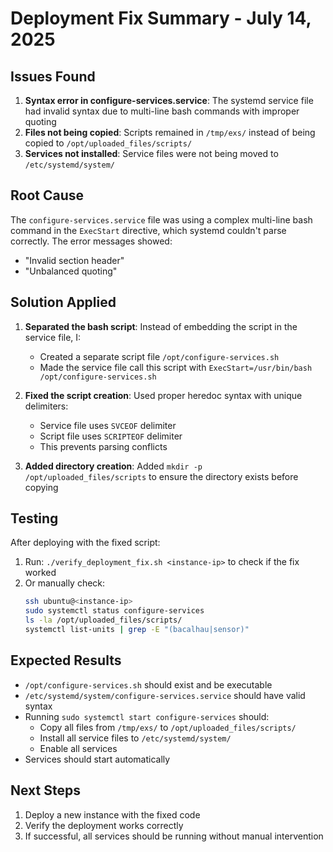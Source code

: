 # Deployment Fix Summary - July 14, 2025

## Issues Found

1. **Syntax error in configure-services.service**: The systemd service file had invalid syntax due to multi-line bash commands with improper quoting
2. **Files not being copied**: Scripts remained in `/tmp/exs/` instead of being copied to `/opt/uploaded_files/scripts/`
3. **Services not installed**: Service files were not being moved to `/etc/systemd/system/`

## Root Cause

The `configure-services.service` file was using a complex multi-line bash command in the `ExecStart` directive, which systemd couldn't parse correctly. The error messages showed:
- "Invalid section header"
- "Unbalanced quoting"

## Solution Applied

1. **Separated the bash script**: Instead of embedding the script in the service file, I:
   - Created a separate script file `/opt/configure-services.sh`
   - Made the service file call this script with `ExecStart=/usr/bin/bash /opt/configure-services.sh`

2. **Fixed the script creation**: Used proper heredoc syntax with unique delimiters:
   - Service file uses `SVCEOF` delimiter
   - Script file uses `SCRIPTEOF` delimiter
   - This prevents parsing conflicts

3. **Added directory creation**: Added `mkdir -p /opt/uploaded_files/scripts` to ensure the directory exists before copying

## Testing

After deploying with the fixed script:

1. Run: `./verify_deployment_fix.sh <instance-ip>` to check if the fix worked
2. Or manually check:
   ```bash
   ssh ubuntu@<instance-ip>
   sudo systemctl status configure-services
   ls -la /opt/uploaded_files/scripts/
   systemctl list-units | grep -E "(bacalhau|sensor)"
   ```

## Expected Results

- `/opt/configure-services.sh` should exist and be executable
- `/etc/systemd/system/configure-services.service` should have valid syntax
- Running `sudo systemctl start configure-services` should:
  - Copy all files from `/tmp/exs/` to `/opt/uploaded_files/scripts/`
  - Install all service files to `/etc/systemd/system/`
  - Enable all services
- Services should start automatically

## Next Steps

1. Deploy a new instance with the fixed code
2. Verify the deployment works correctly
3. If successful, all services should be running without manual intervention
